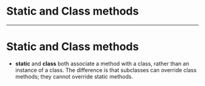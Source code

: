 # Static and Class methods

------------------

# Static and Class methods
- **static** and **class** both associate a method with a class, rather than an instance of a class.
The difference is that subclasses can override class methods; they cannot override static methods.
